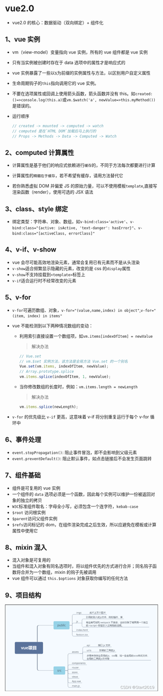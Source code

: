 # vue2.0

- vue2.0 的核心：数据驱动（双向绑定）+ 组件化

## 1、vue 实例

- vm（view-model）变量指向 vue 实例，所有的 vue 组件都是 vue 实例
- 只有当实例被创建时存在于 data 选项中的属性才是响应式的
- vue 实例暴露了一些以`$`为前缀的实例属性与方法，以区别用户自定义属性
- 生命周期钩子的`this`指向调用它的 vue 实例。
- 不要在选项属性或回调上使用箭头函数，箭头函数并没有 this。如`created:()=>console.log(this.a)`或`vm.$watch('a', newValue=>this.myMethod())`是错误的。
- 运行顺序

  ```js
  // created -> mounted -> computed -> watch
  // computed 是在`HTML DOM`加载后马上执行的
  // Props -> Methods -> Data -> Computed -> Watch
  ```

## 2、computed 计算属性

- 计算属性是基于他们的响应式依赖进行`缓存`的，不同于方法每次都要进行计算
- 计算属性的`精髓在于缓存`，若不希望有缓存，请用方法替代它

- 若你熟悉虚拟 DOM 并偏爱 JS 的原始力量，可以不使用模板`template`,直接写渲染函数（render），使用可选的 JSX 语法

## 3、class、style 绑定

- 绑定类型：字符串、对象、数组，如`v-bind:class='active'`、`v-bind:class="{active: isActive, 'text-danger': hasError}"`、`v-bind:class="[activeClass, errorClass]"`

## 4、v-if、v-show

- vue 会尽可能高效地渲染元素，通常会复用已有元素而不是从头渲染
- `v-show`适合频繁显示隐藏的元素，改变的是 css 的`display`属性
- `v-show`不支持挂载到`<template>`标签上
- `v-if`适合运行时不经常改变的元素

## 5、v-for

- `v-for`可遍历数组、对象，`v-for="(value,name,index) in object"`,`v-for="(item, index) in items"`

- vue 不能检测到以下两种情况数组的变动：

  - 利用索引直接设置一个数组项，如`vm.items[indexOfItem] = newValue`

    > 解决办法

    ```js
    // Vue.set
    // vm.$set 实例方法，该方法是全局方法 Vue.set 的一个别名
    Vue.set(vm.items, indexOfItem, newValue);
    // Array.prototype.splice
    vm.items.splice(indexOfItem, 1, newValue);
    ```

  - 当你修改数组的长度时，例如：`vm.items.length = newLength`

    > 解决办法

    ```js
    vm.items.splice(newLength);
    ```

- `v-for` 的优先级比 `v-if` 更高，这意味着 v-if 将分别重复运行于每个 v-for 循环中

## 6、事件处理

- `event.stopPropagation()`: 阻止事件冒泡，即不会影响到父级元素
- `event.preventDefault()`: 阻止默认事件，如点击链接后不会发生页面跳转

## 7、组件基础

- 组件是可复用的 vue 实例
- 一个组件的 `data` 选项必须是一个函数，因此每个实例可以维护一份被返回对象的独立的拷贝
- `W3C`标准组件取名：字母全小写，必须包含一个连字符，`kebab-case`
- `$root` 访问根实例
- `$parent`访问父组件实例
- `$refs`访问标记的 dom，在组件渲染完成之后生效，所以应避免在模板或计算属性中使用它

## 8、mixin 混入

- 混入对象是可复用的
- 当组件和混入对象有同名选项时，将以组件优先的方式进行合并；同名钩子函数将合并为一个数组，mixin 的钩子先被调用
- vue 组件可以通过 `this.$options` 对象获取你编写的任何方法

## 9、项目结构

![项目结构](./image/cota.png)
